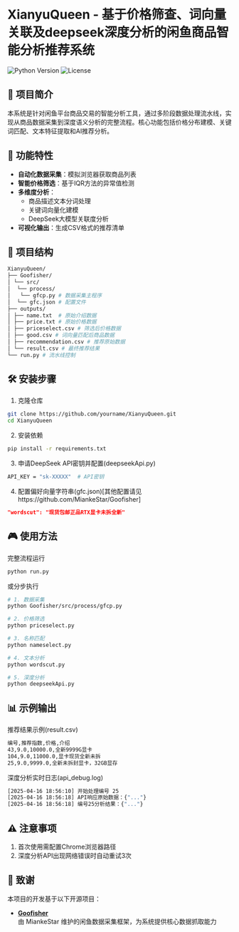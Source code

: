 # XianyuQueen - 基于价格筛查、词向量关联及deepseek深度分析的闲鱼商品智能分析推荐系统

![Python Version](https://img.shields.io/badge/Python-3.10%2B-blue)
![License](https://img.shields.io/badge/License-MIT-green)

## 📖 项目简介

本系统是针对闲鱼平台商品交易的智能分析工具，通过多阶段数据处理流水线，实现从商品数据采集到深度语义分析的完整流程。核心功能包括价格分布建模、关键词匹配、文本特征提取和AI推荐分析。

## 🚀 功能特性

- **自动化数据采集**：模拟浏览器获取商品列表
- **智能价格筛选**：基于IQR方法的异常值检测
- **多维度分析**：
  - 商品描述文本分词处理
  - 关键词向量化建模
  - DeepSeek大模型关联度分析
- **可视化输出**：生成CSV格式的推荐清单

## 📂 项目结构
```bash
XianyuQueen/
├── Goofisher/
│ └── src/
│  └── process/
│   └── gfcp.py # 数据采集主程序
│  └── gfc.json # 配置文件
├── outputs/
│ ├── name.txt  # 原始介绍数据
│ ├── price.txt # 原始价格数据
│ ├── priceselect.csv # 筛选后价格数据
│ ├── good.csv # 词向量匹配后商品数据
│ ├── recommendation.csv # 推荐原始数据
│ └── result.csv # 最终推荐结果
└── run.py # 流水线控制
```

## 🛠️ 安装步骤

1. 克隆仓库
```bash
git clone https://github.com/yourname/XianyuQueen.git
cd XianyuQueen
```

2. 安装依赖
```bash
pip install -r requirements.txt
```

3. 申请DeepSeek API密钥并配置(deepseekApi.py)
```bash
API_KEY = "sk-XXXXX"  # API密钥
```

4. 配置偏好向量字符串(gfc.json)[其他配置请见https://github.com/MiankeStar/Goofisher]
```json
"wordscut": "现货包邮正品RTX显卡未拆全新"
```

## 🎮 使用方法
完整流程运行
```bash
python run.py
```

或分步执行
```bash
# 1. 数据采集
python Goofisher/src/process/gfcp.py

# 2. 价格筛选
python priceselect.py

# 3. 名称匹配
python nameselect.py

# 4. 文本分析
python wordscut.py

# 5. 深度分析
python deepseekApi.py
```

## 📊 示例输出
推荐结果示例(result.csv)
```bash
编号,推荐指数,价格,介绍
43,9.0,10000.0,全新9999G显卡  
104,9.0,11000.0,显卡现货全新未拆
25,9.0,9999.0,全新未拆封显卡，32GB显存
```

深度分析实时日志(api_debug.log)
```bash
[2025-04-16 18:56:10] 开始处理编号 25
[2025-04-16 18:56:18] API响应原始数据：{"..."}
[2025-04-16 18:56:18] 编号25分析结果：{"..."}
```

## ⚠️ 注意事项
1. 首次使用需配置Chrome浏览器路径
2. 深度分析API出现网络错误时自动重试3次

## 🙏 致谢

本项目的开发基于以下开源项目：

- **[Goofisher](https://github.com/MiankeStar/Goofisher)**  
  由 MiankeStar 维护的闲鱼数据采集框架，为系统提供核心数据抓取能力
